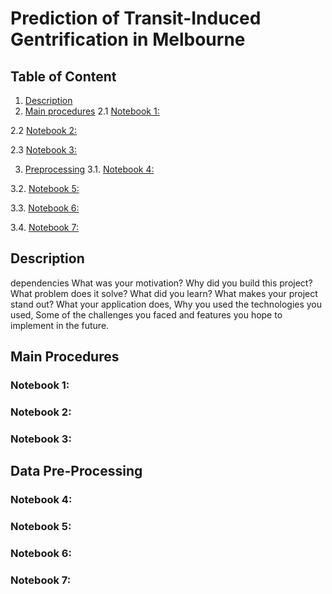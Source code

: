 # Prediction of Transit-Induced Gentrification in Melbourne
## Table of Content
1. [Description](#desc)
2. [Main procedures](#main)
2.1 [Notebook 1: ](#n1)

2.2 [Notebook 2: ](#n2)

2.3 [Notebook 3: ](#n3)

3. [Preprocessing](#prep)
3.1. [Notebook 4: ](#n4)

3.2. [Notebook 5: ](#n5)

3.3. [Notebook 6: ](#n6)

3.4. [Notebook 7: ](#n7)



## Description <a name='desc'></a>
dependencies
What was your motivation?
Why did you build this project?
What problem does it solve?
What did you learn?
What makes your project stand out?
What your application does,
Why you used the technologies you used,
Some of the challenges you faced and features you hope to implement in the future.

## Main Procedures <a name='main'></a>

### Notebook 1:  <a name='n1'></a>
### Notebook 2:  <a name='n2'></a>
### Notebook 3:  <a name='n3'></a>

## Data Pre-Processing <a name='prep'></a>

### Notebook 4:  <a name='n4'></a>
### Notebook 5:  <a name='n5'></a>
### Notebook 6:  <a name='n6'></a>
### Notebook 7:  <a name='n7'></a>

